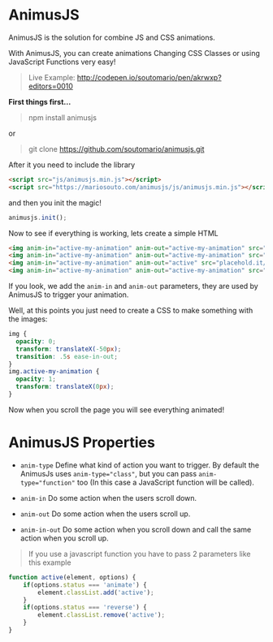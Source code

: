 # AnimusJS
AnimusJS is the solution for combine JS and CSS animations.

With AnimusJS, you can create animations Changing CSS Classes or using JavaScript Functions very easy!

> Live Example: http://codepen.io/soutomario/pen/akrwxp?editors=0010


**First things first...**

> npm install animusjs

or

> git clone https://github.com/soutomario/animusjs.git


After it you need to include the library

```html
<script src="js/animusjs.min.js"></script>
<script src="https://mariosouto.com/animusjs/js/animusjs.min.js"></script> <!-- Or just import from my website -->
```

and then you init the magic!

```js
animusjs.init();
```

Now to see if everything is working, lets create a simple HTML

```html
<img anim-in="active-my-animation" anim-out="active-my-animation" src="placehold.it/1920x1080">
<img anim-in="active-my-animation" anim-out="active-my-animation" src="placehold.it/1920x1080">
<img anim-in="active-my-animation" anim-out="active" src="placehold.it/1920x1080">
<img anim-in="active-my-animation" anim-out="active-my-animation" src="placehold.it/1920x1080">
```

If you look, we add the `anim-in` and `anim-out` parameters, they are used by AnimusJS to trigger your animation.

Well, at this points you just need to create a CSS to make something with the images:

```css
img {
  opacity: 0;
  transform: translateX(-50px);
  transition: .5s ease-in-out;
}
img.active-my-animation {
  opacity: 1;
  transform: translateX(0px);
}
```

Now when you scroll the page you will see everything animated!

# AnimusJS Properties

* `anim-type` Define what kind of action you want to trigger. By default the AnimusJs uses `anim-type="class"`, but you can pass `anim-type="function"` too (In this case a JavaScript function will be called).

* `anim-in` Do some action when the users scroll down.

* `anim-out` Do some action when the users scroll up.

* `anim-in-out` Do some action when you scroll down and call the same action when you scroll up.
> If you use a javascript function you have to pass 2 parameters like this example

```js
function active(element, options) {
	if(options.status === 'animate') {
		element.classList.add('active');
	}
	if(options.status === 'reverse') {
		element.classList.remove('active');
	}
}
```




